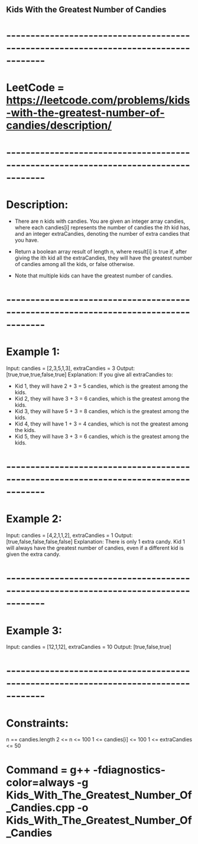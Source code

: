 ##  Kids With the Greatest Number of Candies ##
# ------------------------------------------------------------------------------------
# LeetCode = https://leetcode.com/problems/kids-with-the-greatest-number-of-candies/description/
# ------------------------------------------------------------------------------------
# Description: 
- There are n kids with candies. You are given an integer array candies, where each candies[i] represents the number of candies the 
  ith kid has, and an integer extraCandies, denoting the number of extra candies that you have.

- Return a boolean array result of length n, where result[i] is true if, after giving the ith kid all the extraCandies, they will have 
  the greatest number of candies among all the kids, or false otherwise.

- Note that multiple kids can have the greatest number of candies.

# ------------------------------------------------------------------------------------
# Example 1:

Input: candies = [2,3,5,1,3], extraCandies = 3
Output: [true,true,true,false,true] 
Explanation: If you give all extraCandies to:
- Kid 1, they will have 2 + 3 = 5 candies, which is the greatest among the kids.
- Kid 2, they will have 3 + 3 = 6 candies, which is the greatest among the kids.
- Kid 3, they will have 5 + 3 = 8 candies, which is the greatest among the kids.
- Kid 4, they will have 1 + 3 = 4 candies, which is not the greatest among the kids.
- Kid 5, they will have 3 + 3 = 6 candies, which is the greatest among the kids.

# ------------------------------------------------------------------------------------
# Example 2:

Input: candies = [4,2,1,1,2], extraCandies = 1
Output: [true,false,false,false,false] 
Explanation: There is only 1 extra candy.
Kid 1 will always have the greatest number of candies, even if a different kid is given the extra candy.

# ------------------------------------------------------------------------------------
# Example 3:

Input: candies = [12,1,12], extraCandies = 10
Output: [true,false,true]

# ------------------------------------------------------------------------------------
# Constraints:

n == candies.length
2 <= n <= 100
1 <= candies[i] <= 100
1 <= extraCandies <= 50

# Command = g++ -fdiagnostics-color=always -g Kids_With_The_Greatest_Number_Of_Candies.cpp -o Kids_With_The_Greatest_Number_Of_Candies


